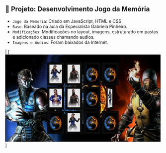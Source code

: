 ## :hammer: Projeto: Desenvolvimento Jogo da Memória 

- `Jogo da Memoria`: Criado em JavaScript, HTML e CSS
- `Base`: Baseado na aula da Especialista Gabriela Pinheiro.
- `Modificações`: Modificações no layout, imagens, estruturado em pastas e adicionado classes chamando audios.
- `Imagens e Audios`: Foram baixados da Internet.

| [<img src="https://github.com/ronaldosys/dio_aprendizado/blob/main/JS-Projeto-JogoDaMemoria/assets/img/jogo_exemplo.png" width=500><br>]